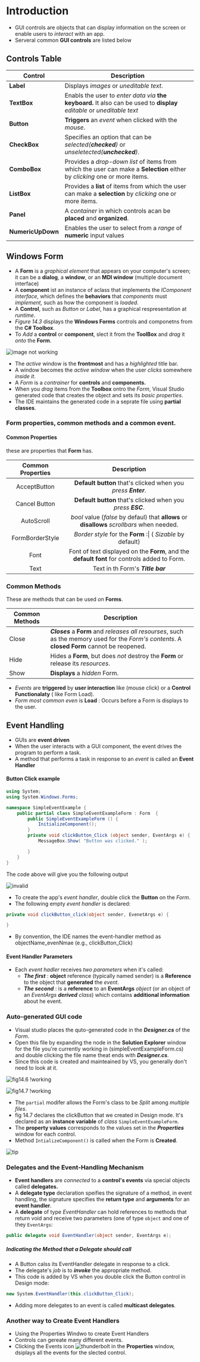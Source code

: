 # Introduction
+ GUI controls are objects that can display information on the screen or enable users to _interact_ with an app.
+ Serveral common __GUI controls__ are listed below

## Controls Table

| Control | Description |
| ------ | --- |
| __Label__ | Displays _images_ or _uneditable text_. |
| __TextBox__ | Enabls the user to _enter data via_ __the keyboard.__ It  also can be used to __display__ _editable_ or _uneditable text_ |
| __Button__ | __Triggers__ an _event_ when clicked with the _mouse_. |
| __CheckBox__ | Specifies an option that can be _selected(__checked__)_ or _unseletected(__unchecked__)_. |
| __ComboBox__ | Provides a _drop-down list_ of items from which the user can make a __Selection__ either by _clicking_ one or more items. |
| __ListBox__ | Provides a __list__ of items from which the user can make a __selection__ by _clicking_ one or more items. |
| __Panel__ | A _container_ in which  controls acan be __placed__ and __organized__. |
| __NumericUpDown__ | Enables the user to select from a _range_ of __numeric__ input values
## Windows Form
+ A __Form__ is a _graphical element_ that appears on your computer's screen; it can be a __dialog__, a __window__, or an __MDI window__ (multiple document interface)
+ A __component__ ist an instance of aclass that implements the _IComponent interface_, which defines the __behaviors__ that _components_ must _implement,_ such as how the component is _loaded._
+ A __Control__, such as _Button_ or _Label_, has a graphical respresentation at _runtime_.
+ _Figure 14.3_ displays the __Windows Forms__ controls and componetns  from the __C# Toolbox__.
+ To _Add_ a __control__ or __component__, slect it from the __ToolBox__ and _drag_ it _onto_ the __Form__.

![image not working][fig14]

+ The _active_ window is the __frontmost__ and has a _highlighted_ title bar.
+ A window becomes the _active window_ when the user _clicks_ somewhere _inside it_.
+ A _Form_ is a _contrainer_ for __controls__ and __components.__
+ When you _drag_ items from the __Toolbox__ ontro the _Form_, Visual Studio generated code that creates the object and sets its _basic properties_.
+ The IDE maintains the generated code in a seprate file using __partial classes__.
### Form properties, common methods and a common event.

#### Common Properties
these are properties that __Form__ has.

| Common Properties | Description |
| :--: | :---: |
| AcceptButton | __Default button__ that's clicked when you _press __Enter___. |
| Cancel Button | __Default button__ that's clicked when you _press __ESC___. |
| AutoScroll | _bool_ value (_false_ by defaul) that __allows__ or __disallows__ _scrollbars_ when needed. |
| FormBorderStyle | _Border style_ for the __Form__ :\| ( _Sizable_ by default)| 
| Font | Font of text displayed on the __Form__, and the __default font__ for controls added to Form. |
| Text | Text in th Form's ___Title bar___ |

### Common Methods
These are methods that can be used _on_ __Forms__.

| Common Methods | Description|
| - | -|
| Close | ___Closes___ a __Form__ and _releases all resourses_, such as the memory used for the _Form's contents_. A __closed Form__ cannot be reopened. |
| Hide | Hides a __Form__, but does _not_ destroy the __Form__ or release its _resources_. |
| Show | __Displays__ a _hidden_ Form.

+ _Events_ are __triggered__ by __user interaction__ like (mouse click) or a __Control Functionalaty__ ( like Form Load).
+ _Form most common even_ is __Load__ : Occurs before a Form is displays to the user.

## Event Handling
+ GUIs are __event driven__
+ When the user interacts with a GUI component, the event drives the program to perform a task.
+ A method that performs a task in response to an _event_ is called an __Event Handler__
#### Button Click example
``` cs
using System;
using System.Windows.Forms;

namespace SimpleEventExample {
    public partial class SimpleEventExampleForm : Form  {
        public SimpleEventExampleForm () {
            InitializeComponent();
        }
        private void clickButton_Click (object sender, EventArgs e) {
            MessageBox.Show( "Button was clicked." );

        }
    }
}
```

The code above will give you the following output

![invalid][fig14.5]
 
+ To create the app's _event handler_, double click the __Button__ on the _Form_.
+ The following empty _event handler_ is declared:
``` cs
private void clickButton_click(object sender, EvenetArgs e) {

}
```
+ By convention, the IDE names the event-handler method as objectName_evenNmae (e.g., clickButton_Click)
#### Event Handler Parameters
+ Each _event hadler_ receives _two parameters_ when it's  called:
    + **_The first_** : __object__ reference (typically named sender) is a __Reference__ to the object that __generated__ the _event_.
    + ___The second___ : is a __reference__ to an __EventArgs__ _object_ (or an object of an _EventArgs __derived__ class_) which contains __additional information__ about he event.
### Auto-generated GUI code
+ Visual studio places the quto-generated code in the __*Designer.cs*__ of the _Form_.
+ Open this file by expanding the node in the __Solution Explorer__ window for the file you're currently working in (simpleEventExampleForm.cs) and double clicking the file name theat ends with *__Designer.cs__*.
+ Since this code is created and mainteained by VS, you generally don't need to look at it.
  
![fig14.6 !working][fig14.6]

![fig14.7 !working][fig14.7]

+ The `partial` modifer allows the Form's class to be _Split_ among _multiple files_.
+ fig 14.7 declares the clickButton that we created in Design mode. It's declared as an __instance variable__ of _class_ `SimpleEventExampleForm`.
+ The __property values__ corresponds to the values set in the __*Properties*__ window for each control.
+ Method `IntializeComponent()` is called when the Form is __Created__.

![tip][tip14.1]
### Delegates and the Event-Handling Mechanism
+ __Event handlers__ are _connected_ to a __control's events__ via special objects called __delegates.__
+ A __delegate type__ declaration speifies the signature of a method, in event handling, the signature specifies the __return type__ and __arguments__ for an __event handler__.
+ A __delegate__ of type _EventHandler_ can hold references to methods that return void and receive two parameters (one of type `object` and one of they `EventArgs`:
``` cs
public delegate void EventHandler(object sender, EventArgs e);
```
##### Indicating the Method that a Delegate should call
+ A Button calss its EventHandler delegate in response to a click.
+ The delegate's _job_ is to __*invoke*__ the appropriate method.
+ This code is added by VS when you double click the Button control in Design mode:
```cs
new System.EventHandler(this.clickButton_Click);
```
+ Adding more delegates to an event is called __multicast delegates__.
### Another way to Create Event Handlers
+ Using the Properties Windwo to create Event Handlers
+ Controls can gereate many different events.
+ Clicking the Events icon ![thunderbolt][thunderbolt] in the __Properties__ window, dsiplays all the events for the slected control.
<!---  image Refrences       !--->
[fig14]: img/14/fig_3.png
[fig14.5]:img/14/fig_5.png
[fig14.6]:img/14/fig_6.png
[fig14.7]:img/14/fig_7.png
[tip14.1]:img/14/tip_1.png
[fig14.8]:img/14/fig_8.png
[thunderbolt]:img/14/thunderbolt.png